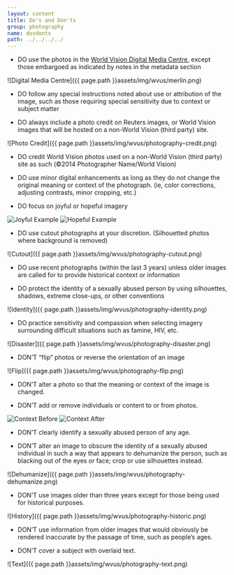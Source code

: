 ```yaml
---
layout: content
title: Do's and Don'ts
group: photography
name: dosdonts
path: ../../../../
---
```

* DO use the photos in the [World Vision Digital Media Centre](http://dmc.merlinone.net/), except those embargoed as indicated by notes in the metadata section

![Digital Media Centre]({{ page.path }}assets/img/wvus/merlin.png)

* DO follow any special instructions noted about use or attribution of the image, such as those requiring special sensitivity due to context or subject matter

* DO always include a photo credit on Reuters images, or World Vision images that will be hosted on a non-World Vision (third party) site.

![Photo Credit]({{ page.path }}assets/img/wvus/photography-credit.png)

* DO credit World Vision photos used on a non-World Vision (third party) site as such (&copy;2014 Photographer Name/World Vision)

* DO use minor digital enhancements as long as they do not change the original meaning or context of the photograph. (ie, color corrections, adjusting contrasts, minor cropping, etc.)

* DO focus on joyful or hopeful imagery

<img src="{{ page.path }}assets/img/wvus/photography-joyful.png" alt="Joyful Example" class="pull-left">

<img src="{{ page.path }}assets/img/wvus/photography-hopeful.png" alt="Hopeful Example">


* DO use cutout photographs at your discretion. (Silhouetted photos where background is removed)

![Cutout]({{ page.path }}assets/img/wvus/photography-cutout.png)

* DO use recent photographs (within the last 3 years) unless older images are called for to provide historical context or information

* DO protect the identity of a sexually abused person by using silhouettes, shadows, extreme close-ups, or other conventions

![Identity]({{ page.path }}assets/img/wvus/photography-identity.png)

* DO practice sensitivity and compassion when selecting imagery surrounding difficult situations such as famine, HIV, etc.

![Disaster]({{ page.path }}assets/img/wvus/photography-disaster.png)

* DON’T “flip” photos or reverse the orientation of an image

![Flip]({{ page.path }}assets/img/wvus/photography-flip.png)

* DON’T alter a photo so that the meaning or context of the image is changed.

* DON’T add or remove individuals or content to or from photos.

<img src="{{ page.path }}assets/img/wvus/photography-context-before.png" alt="Context Before" class="pull-left">

<img src="{{ page.path }}assets/img/wvus/photography-context-after.png" alt="Context After">

* DON’T clearly identify a sexually abused person of any age.

* DON’T alter an image to obscure the identity of a sexually abused individual in such a way that appears to dehumanize the person, such as blacking out of the eyes or face; crop or use silhouettes instead.

![Dehumanize]({{ page.path }}assets/img/wvus/photography-dehumanize.png)

* DON’T use images older than three years except for those being used for historical purposes.

![History]({{ page.path }}assets/img/wvus/photography-historic.png)

* DON’T use information from older images that would obviously be rendered inaccurate by the passage of time, such as people’s ages.

* DON’T cover a subject with overlaid text.

![Text]({{ page.path }}assets/img/wvus/photography-text.png)
